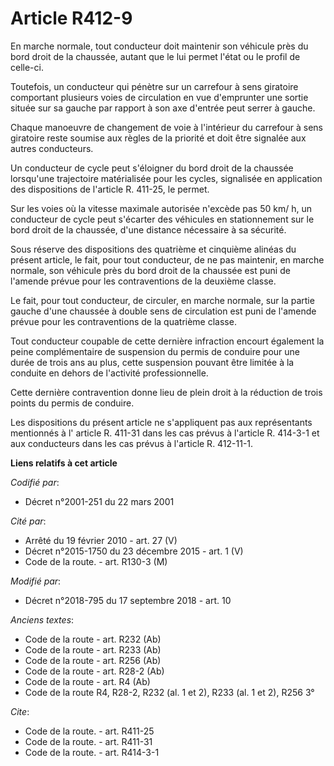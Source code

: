 # Article R412-9

En marche normale, tout conducteur doit maintenir son véhicule près du bord droit de la chaussée, autant que le lui permet
l'état ou le profil de celle-ci.

Toutefois, un conducteur qui pénètre sur un carrefour à sens giratoire comportant plusieurs voies de circulation en vue
d'emprunter une sortie située sur sa gauche par rapport à son axe d'entrée peut serrer à gauche.

Chaque manoeuvre de changement de voie à l'intérieur du carrefour à sens giratoire reste soumise aux règles de la priorité et
doit être signalée aux autres conducteurs.

Un conducteur de cycle peut s'éloigner du bord droit de la chaussée lorsqu'une trajectoire matérialisée pour les cycles,
signalisée en application des dispositions de l'article R. 411-25, le permet.

Sur les voies où la vitesse maximale autorisée n'excède pas 50 km/ h, un conducteur de cycle peut s'écarter des véhicules en
stationnement sur le bord droit de la chaussée, d'une distance nécessaire à sa sécurité.

Sous réserve des dispositions des quatrième et cinquième alinéas du présent article, le fait, pour tout conducteur, de ne pas
maintenir, en marche normale, son véhicule près du bord droit de la chaussée est puni de l'amende prévue pour les
contraventions de la deuxième classe.

Le fait, pour tout conducteur, de circuler, en marche normale, sur la partie gauche d'une chaussée à double sens de
circulation est puni de l'amende prévue pour les contraventions de la quatrième classe.

Tout conducteur coupable de cette dernière infraction encourt également la peine complémentaire de suspension du permis de
conduire pour une durée de trois ans au plus, cette suspension pouvant être limitée à la conduite en dehors de l'activité
professionnelle.

Cette dernière contravention donne lieu de plein droit à la réduction de trois points du permis de conduire.

Les dispositions du présent article ne s'appliquent pas aux représentants mentionnés à l' article R. 411-31 dans les cas
prévus à l'article R. 414-3-1 et aux conducteurs dans les cas prévus à l'article R. 412-11-1.

**Liens relatifs à cet article**

_Codifié par_:

  - Décret n°2001-251 du 22 mars 2001

_Cité par_:

  - Arrêté du 19 février 2010 - art. 27 (V)
  - Décret n°2015-1750 du 23 décembre 2015 - art. 1 (V)
  - Code de la route. - art. R130-3 (M)

_Modifié par_:

  - Décret n°2018-795 du 17 septembre 2018 - art. 10

_Anciens textes_:

  - Code de la route - art. R232 (Ab)
  - Code de la route - art. R233 (Ab)
  - Code de la route - art. R256 (Ab)
  - Code de la route - art. R28-2 (Ab)
  - Code de la route - art. R4 (Ab)
  - Code de la route R4, R28-2, R232 (al. 1 et 2), R233 (al. 1 et 2), R256 3°

_Cite_:

  - Code de la route. - art. R411-25
  - Code de la route. - art. R411-31
  - Code de la route. - art. R414-3-1
